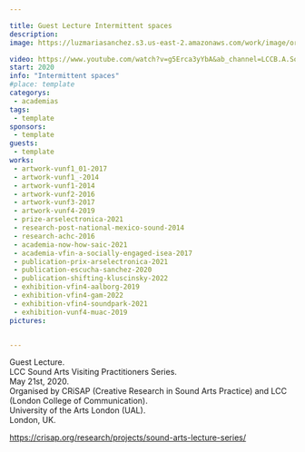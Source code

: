 ```yaml
---

title: Guest Lecture Intermittent spaces
description: 
image: https://luzmariasanchez.s3.us-east-2.amazonaws.com/work/image/original/ual.jpg

video: https://www.youtube.com/watch?v=g5Erca3yYbA&ab_channel=LCCB.A.SoundArtsandDesign
start: 2020
info: "Intermittent spaces"
#place: template
categorys:
 - academias
tags:
 - template
sponsors:
 - template
guests:
 - template
works:
 - artwork-vunf1_01-2017
 - artwork-vunf1_-2014
 - artwork-vunf1-2014
 - artwork-vunf2-2016
 - artwork-vunf3-2017
 - artwork-vunf4-2019
 - prize-arselectronica-2021
 - research-post-national-mexico-sound-2014
 - research-achc-2016
 - academia-now-how-saic-2021
 - academia-vfin-a-socially-engaged-isea-2017
 - publication-prix-arselectronica-2021
 - publication-escucha-sanchez-2020
 - publication-shifting-kluscinsky-2022
 - exhibition-vfin4-aalborg-2019
 - exhibition-vfin4-gam-2022
 - exhibition-vfin4-soundpark-2021
 - exhibition-vunf4-muac-2019
pictures:


---
```



Guest Lecture.\
LCC Sound Arts Visiting Practitioners Series.\
May 21st, 2020.\
Organised by CRiSAP (Creative Research in Sound Arts Practice) and LCC (London College of Communication).\
University of the Arts London (UAL).\
London, UK.

https://crisap.org/research/projects/sound-arts-lecture-series/